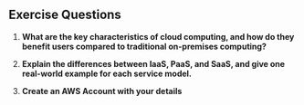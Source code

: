 ## **Exercise Questions**  

1. **What are the key characteristics of cloud computing, and how do they benefit users compared to traditional on-premises computing?**  


2. **Explain the differences between IaaS, PaaS, and SaaS, and give one real-world example for each service model.**


3. **Create an AWS Account with your details**


